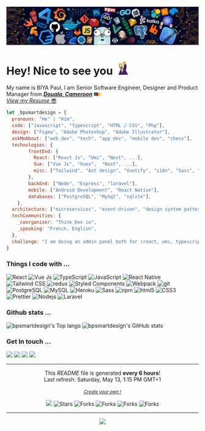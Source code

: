 <img src="./assets/img/header.png" /><br/>
<h1>Hey! Nice to see you <img src="./assets/img/homer-wahoo.gif" width="35"/></h1>

<p>
  My name is BIYA Paul, I am Senior Software Engineer, Designer and Product Manager from <b><em><u>Douala, Cameroon</u></em></b> <img src="./assets/img/cameroon.png" width="18"/><br/>
  <a href="https://drive.google.com/file/d/1UNcOtj9udIRoyXM5hXJ-j2dwE3FseABp/view?usp=sharing" target="_blank" alt="bpsmartdesign.resume.pdf"><em>View my Resume</em> 😎</a>
</p>

```javascript
let _bpsmartdesign = {
  pronouns: "He" | "Him",
  code: ["Javascript", "Typescript", "HTML / CSS", "Php"],
  design: ["Figma", "Adobe Photoshop", "Adobe Illustrator"],
  askMeAbout: ["web dev", "tech", "app dev", "mobile dev", "chess"],
  technologies: {
        frontEnd: {
          React: ["React Js", "Umi", "Next", ...],
          Vue: ["Vue Js", "Vuex",  "Nuxt", ...],
          misc: ["Tailwind", "Ant design", "Vuetify", "i18n", "Sass", "vuepress", ...]
        },
        backEnd: ["Node", "Express", "laravel"],
        mobile: ["Android Development", "React Native"],
        databases: ["PostgreSQL", "MySql", "sqlite"],
    },
  architecture: ["microservices", "event-driven", "design system pattern", "MVC"],
  techCommunities: {
    _coorganizer: "Think Dev io",
    _speaking: "French, English",
  },
  challenge: "I am doing an admin panel both for (react, umi, typescript, tailwind) and (vue js, typescript, tailwind)"
}
```
<h3>Things I code with ...</h3>
<p>
  <img  height="20" alt="React" src="https://img.shields.io/badge/-React-45b8d8?style=flat-square&logo=react&logoColor=white" />
  <img  height="20" alt="Vue Js" src="https://img.shields.io/badge/Vue.js-35495E?style=for-the-badge&logo=vue.js&logoColor=4FC08D" />
  <img  height="20" alt="TypeScript" src="https://img.shields.io/badge/-TypeScript-007ACC?style=flat-square&logo=typescript&logoColor=white" />
  <img  height="20" alt="JavaScript" src="https://img.shields.io/badge/JavaScript-323330?style=for-the-badge&logo=javascript&logoColor=F7DF1E" />
  <img  height="20" alt="React Native" src="https://img.shields.io/badge/React_Native-20232A?style=for-the-badge&logo=react&logoColor=61DAFB" />
  <img  height="20" alt="Tailwind CSS" src="https://img.shields.io/badge/Tailwind_CSS-38B2AC?style=for-the-badge&logo=tailwind-css&logoColor=white" />
  <img  height="20" alt="redux" src="https://img.shields.io/badge/-Redux-764ABC?style=flat-square&logo=redux&logoColor=white" />
  <img  height="20" alt="Styled Components" src="https://img.shields.io/badge/-Styled_Components-db7092?style=flat-square&logo=styled-components&logoColor=white" />
  <img  height="20" alt="Webpack" src="https://img.shields.io/badge/-Webpack-8DD6F9?style=flat-square&logo=webpack&logoColor=white" /> 
  <img  height="20" alt="git" src="https://img.shields.io/badge/-Git-F05032?style=flat-square&logo=git&logoColor=white" />
  <img  height="20" alt="PostgreSQL" src="https://img.shields.io/badge/PostgreSQL-316192?style=for-the-badge&logo=postgresql&logoColor=white" />
  <img  height="20" alt="MySQL" src="https://img.shields.io/badge/MySQL-00000F?style=for-the-badge&logo=mysql&logoColor=white" />
  <img  height="20" alt="Heroku" src="https://img.shields.io/badge/-Heroku-430098?style=flat-square&logo=heroku&logoColor=white" />
  <img  height="20" alt="Sass" src="https://img.shields.io/badge/-Sass-CC6699?style=flat-square&logo=sass&logoColor=white" />
  <img  height="20" alt="npm" src="https://img.shields.io/badge/-NPM-CB3837?style=flat-square&logo=npm&logoColor=white" />
  <img  height="20" alt="html5" src="https://img.shields.io/badge/-HTML5-E34F26?style=flat-square&logo=html5&logoColor=white" />
  <img  height="20" alt="CSS3" src="https://img.shields.io/badge/CSS3-1572B6?style=for-the-badge&logo=css3&logoColor=white" />
  <img  height="20" alt="Prettier" src="https://img.shields.io/badge/-Prettier-F7B93E?style=flat-square&logo=prettier&logoColor=white" />
  <img  height="20" alt="Nodejs" src="https://img.shields.io/badge/-Nodejs-43853d?style=flat-square&logo=Node.js&logoColor=white" />
  <img  height="20" alt="Laravel" src="https://img.shields.io/badge/Laravel-FF2D20?style=for-the-badge&logo=laravel&logoColor=white" />
</p>

<h3>Github stats ...</h3>
<p>
  <img height="195" alt="bpsmartdesign's Top langs" src="https://github-readme-stats.vercel.app/api/top-langs/?username=bpsmartdesign&count_private=true&&theme=onedark&hide=css,html,php,blade&langs_count=4" />
  <img alt="bpsmartdesign's GitHub stats" src="https://github-readme-stats.vercel.app/api?username=bpsmartdesign&count_private=true&show_icons=true&theme=onedark" />
</p>

<h3>Get In touch ...</h3>
<a href="https://twitter.com/bpsmartdesign"><img src="https://img.shields.io/twitter/follow/bpsmartdesign?label=Follow&style=social"></a>
<a href="https://github.com/bpsmartdesign"><img src="https://img.shields.io/github/followers/bpsmartdesign?style=social"></a>
<a href="https://github.com/bpsmartdesign"><img src="https://img.shields.io/github/stars/bpsmartdesign?style=social"></a>
<a href="https://github.com/bpsmartdesign"><img src="https://img.shields.io/discord/967849006078263306?style=social"></a>

------------

<p align="center">This <i>README</i> file is generated <b>every 6 hours</b>!</br>Last refresh: Saturday, May 13, 1:15 PM GMT+1</p>
<p align="center">
  <a href="https://dev.to/bpsmartdesign/how-to-create-an-awesome-github-profile-readme--oim">
    <small><em><u>Create your own !</u></em></small>
  </a>
</p>
<p align="center">
  <img src="https://github.com/bpsmartdesign/bpsmartdesign/workflows/README%20build/badge.svg" />
  <img alt="Stars" src="https://img.shields.io/github/stars/bpsmartdesign/bpsmartdesign?style=flat-square&labelColor=343b41"/>
  <img alt="Forks" src="https://img.shields.io/github/forks/bpsmartdesign/bpsmartdesign?style=flat-square&labelColor=343b41"/>
  <img alt="Forks" src="https://img.shields.io/github/sponsors/bpsmartdesign?style=flat-square&labelColor=343b41"/>
  <img alt="Forks" src="https://img.shields.io/github/license/bpsmartdesign/bpsmartdesign?style=flat-square&labelColor=343b41"/>
  <img alt="Forks" src="https://visitor-badge.glitch.me/badge?page_id=bpsmartdesign.visitor-badge"/>  
</p>

---

<p align="center">
  <a href="https://www.buymeacoffee.com/bpsmartdesign">
    <img src="https://img.buymeacoffee.com/button-api/?text=Buy me a Sandwich 😉&emoji=🥪&slug=bpsmartdesign&button_colour=5F7FFF&font_colour=ffffff&font_family=Inter&outline_colour=000000&coffee_colour=FFDD00" />
  </a>
</p>
